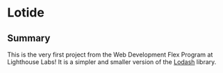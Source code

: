# Lotide

## Summary
This is the very first project from the Web Development Flex Program at Lighthouse Labs! It is a simpler and smaller version of the [Lodash](https://github.com/lodash/lodash) library.